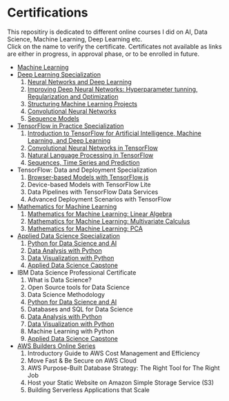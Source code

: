 # Certifications
This repositiry is dedicated to different online courses I did on AI, Data Science, Machine Learning, Deep Learning etc.
<br>
Click on the name to verify the certificate. Certificates not available as links are either in progress, in approval phase, or to be enrolled in future. 
<br>

* [Machine Learning](https://www.coursera.org/account/accomplishments/verify/84R6LS4LZT64)
* [Deep Learning Specialization](https://www.coursera.org/account/accomplishments/specialization/QCNQP6JC97Q9)
	1. [Neural Networks and Deep Learning](https://www.coursera.org/account/accomplishments/verify/QFSE3GMFLZ4K)
	2. [Improving Deep Neural Networks: Hyperparameter tunning, Regularization and Optimization](https://www.coursera.org/account/accomplishments/verify/9DTYVR5E9MNQ)
	3. [Structuring Machine Learning Projects](https://www.coursera.org/account/accomplishments/verify/GQMR6JU5BVVV)
	4. [Convolutional Neural Networks](https://www.coursera.org/account/accomplishments/verify/F3JHXTZALC3Q)
	5. [Sequence Models](https://www.coursera.org/account/accomplishments/verify/NGWMJJURRMEM)
* [TensorFlow in Practice Specialization](https://www.coursera.org/account/accomplishments/specialization/MCZZWYTTM3QP)
	1. [Introduction to TensorFlow for Artificial Intelligence, Machine Learning, and Deep Learning](https://www.coursera.org/account/accomplishments/verify/UQHL8S776ZHX)
	2. [Convolutional Neural Networks in TensorFlow](https://www.coursera.org/account/accomplishments/verify/PRDA34GDNN8S)
	3. [Natural Language Processing in TensorFlow](https://www.coursera.org/account/accomplishments/verify/6GAZVJ6J2HQE)
	4. [Sequences, Time Series and Prediction](https://www.coursera.org/account/accomplishments/verify/TGGZDVYQQF7F)
* TensorFlow: Data and Deployment Specialization
	1. [Browser-based Models with TensorFlow.js](https://www.coursera.org/account/accomplishments/verify/DWTY6NHVBZU9)
	2. Device-based Models with TensorFlow Lite
	3. Data Pipelines with TensorFlow Data Services
	4. Advanced Deployment Scenarios with TensorFlow
* [Mathematics for Machine Learning](https://www.coursera.org/account/accomplishments/specialization/JLNS4URRRENR)
	1. [Mathematics for Machine Learning: Linear Algebra](https://www.coursera.org/account/accomplishments/verify/NXYKFM6DH3E7)
	2. [Mathematics for Machine Learning: Multivariate Calculus](https://www.coursera.org/account/accomplishments/verify/X922S8GYQ3MA)
	3. [Mathematics for Machine Learning: PCA](https://www.coursera.org/account/accomplishments/verify/QZVRYYP4R28K)
* [Applied Data Science Specialization](https://www.coursera.org/account/accomplishments/specialization/FRZJAJNXW6UN)
	1. [Python for Data Science and AI](https://www.coursera.org/account/accomplishments/verify/UCMNGPHJB23Q)
	2. [Data Analysis with Python](https://www.coursera.org/account/accomplishments/verify/AMSG55EMMQAZ)
	3. [Data Visualization with Python](https://www.coursera.org/account/accomplishments/verify/CRXPN2CMRA6Y)
	4. [Applied Data Science Capstone](https://www.coursera.org/account/accomplishments/verify/2JF8UD7GXW6M)
* IBM Data Science Professional Certificate
	1. What is Data Science?
	2. Open Source tools for Data Science
	3. Data Science Methodology
	4. [Python for Data Science and AI](https://www.coursera.org/account/accomplishments/verify/UCMNGPHJB23Q)
	5. Databases and SQL for Data Science
	6. [Data Analysis with Python](https://www.coursera.org/account/accomplishments/verify/AMSG55EMMQAZ)
	7. [Data Visualization with Python](https://www.coursera.org/account/accomplishments/verify/CRXPN2CMRA6Y)
	8. Machine Learning with Python
	9. [Applied Data Science Capstone](https://www.coursera.org/account/accomplishments/verify/2JF8UD7GXW6M)
* [AWS Builders Online Series](https://scontent.fisb5-1.fna.fbcdn.net/v/t1.0-9/83186281_2708753492511362_2843650997178335232_n.jpg?_nc_cat=108&_nc_ohc=i-eSKL1E73gAX9QLfqZ&_nc_ht=scontent.fisb5-1.fna&oh=0459ded953f6d4d857039e30cc5a7d92&oe=5EC7914B)
	1. Introductory Guide to AWS Cost Management and Efficiency
	2. Move Fast & Be Secure on AWS Cloud
	3. AWS Purpose-Built Database Strategy: The Right Tool for The Right Job
	4. Host your Static Website on Amazon Simple Storage Service (S3)
	5. Building Serverless Applications that Scale
